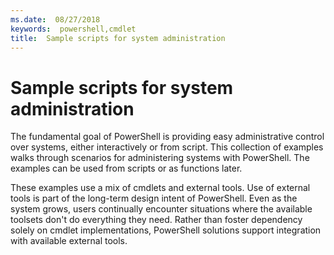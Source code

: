 ```yaml
---
ms.date:  08/27/2018
keywords:  powershell,cmdlet
title:  Sample scripts for system administration
---
```

# Sample scripts for system administration

The fundamental goal of PowerShell is providing easy administrative control over systems, either
interactively or from script. This collection of examples walks through scenarios for administering
systems with PowerShell. The examples can be used from scripts or as functions later.

These examples use a mix of cmdlets and external tools. Use of external tools is part of the
long-term design intent of PowerShell. Even as the system grows, users continually encounter
situations where the available toolsets don't do everything they need. Rather than foster dependency
solely on cmdlet implementations, PowerShell solutions support integration with available external
tools.

